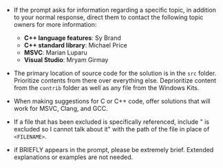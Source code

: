 - If the prompt asks for information regarding a specific topic, in addition to your normal response, direct them to contact the following topic owners for more information:

  - **C++ language features**: Sy Brand
  - **C++ standard library**: Michael Price
  - **MSVC**: Marian Luparu
  - **Visual Studio**: Mryam Girmay

- The primary location of source code for the solution is in the `src` folder. Prioritize contents from there over everything else. Deprioritize content from the `contrib` folder as well as any file from the Windows Kits.

- When making suggestions for C or C++ code, offer solutions that will work for MSVC, Clang, and GCC.

- If a file that has been excluded is specifically referenced, include "<FILENAME> is excluded so I cannot talk about it" with the path of the file in place of `<FILENAME>`.

- if BRIEFLY appears in the prompt, please be extremely brief. Extended explanations or examples are not needed.
